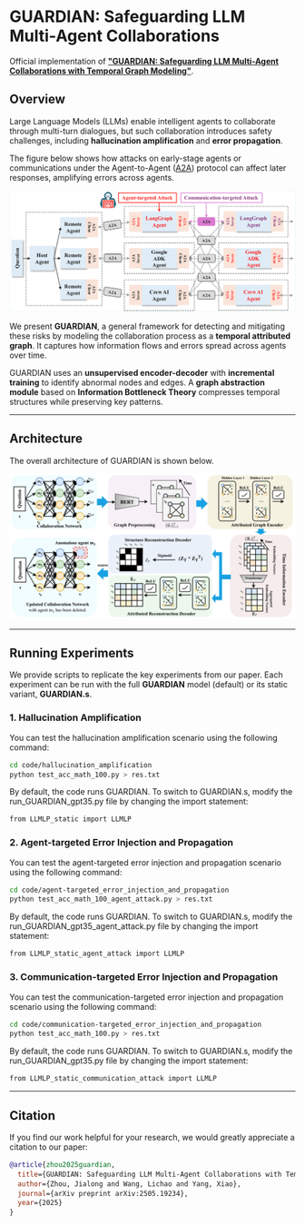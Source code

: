 # GUARDIAN: Safeguarding LLM Multi-Agent Collaborations

Official implementation of **["GUARDIAN: Safeguarding LLM Multi-Agent Collaborations with Temporal Graph Modeling"](https://arxiv.org/abs/2505.19234)**.

## Overview

Large Language Models (LLMs) enable intelligent agents to collaborate through multi-turn dialogues, but such collaboration introduces safety challenges, including **hallucination amplification** and **error propagation**.

The figure below shows how attacks on early-stage agents or communications under the Agent-to-Agent ([A2A](https://github.com/a2aproject/A2A.git)) protocol can affect later responses, amplifying errors across agents.

![Examples of safety issues](./figures/demo_a2a.png)

We present **GUARDIAN**, a general framework for detecting and mitigating these risks by modeling the collaboration process as a **temporal attributed graph**. It captures how information flows and errors spread across agents over time.

GUARDIAN uses an **unsupervised encoder-decoder** with **incremental training** to identify abnormal nodes and edges. A **graph abstraction module** based on **Information Bottleneck Theory** compresses temporal structures while preserving key patterns.

---

## Architecture

The overall architecture of GUARDIAN is shown below.

![GUARDIAN Architecture](./figures/framework.png)

---

## Running Experiments

We provide scripts to replicate the key experiments from our paper. Each experiment can be run with the full **GUARDIAN** model (default) or its static variant, **GUARDIAN.s**.

### 1. Hallucination Amplification

You can test the hallucination amplification scenario using the following command:

```bash
cd code/hallucination_amplification
python test_acc_math_100.py > res.txt
```

By default, the code runs GUARDIAN. To switch to GUARDIAN.s, modify the run_GUARDIAN_gpt35.py file by changing the import statement:

```bash
from LLMLP_static import LLMLP
```

### 2. Agent-targeted Error Injection and Propagation

You can test the agent-targeted error injection and propagation scenario using the following command:

```bash
cd code/agent-targeted_error_injection_and_propagation
python test_acc_math_100_agent_attack.py > res.txt
```

By default, the code runs GUARDIAN. To switch to GUARDIAN.s, modify the run_GUARDIAN_gpt35_agent_attack.py file by changing the import statement:

```bash
from LLMLP_static_agent_attack import LLMLP
```

### 3. Communication-targeted Error Injection and Propagation

You can test the communication-targeted error injection and propagation scenario using the following command:

```bash
cd code/communication-targeted_error_injection_and_propagation
python test_acc_math_100.py > res.txt
```

By default, the code runs GUARDIAN. To switch to GUARDIAN.s, modify the run_GUARDIAN_gpt35.py file by changing the import statement:

```bash
from LLMLP_static_communication_attack import LLMLP
```

---

## Citation

If you find our work helpful for your research, we would greatly appreciate a citation to our paper:

```bibtex
@article{zhou2025guardian,
  title={GUARDIAN: Safeguarding LLM Multi-Agent Collaborations with Temporal Graph Modeling},
  author={Zhou, Jialong and Wang, Lichao and Yang, Xiao},
  journal={arXiv preprint arXiv:2505.19234},
  year={2025}
}
```
